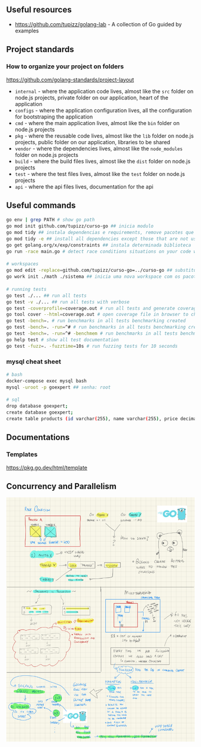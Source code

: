 ## Useful resources

- https://github.com/tupizz/golang-lab - A collection of Go guided by examples

## Project standards

### How to organize your project on folders
https://github.com/golang-standards/project-layout

- `internal` - where the application code lives, almost like the `src` folder on node.js projects, private folder on our application, heart of the application
- `configs` - where the application configuration lives, all the configuration for bootstraping the application
- `cmd` - where the main application lives, almost like the `bin` folder on node.js projects
- `pkg` - where the reusable code lives, almost like the `lib` folder on node.js projects, public folder on our application, libraries to be shared
- `vendor` - where the dependencies lives, almost like the `node_modules` folder on node.js projects
- `build` - where the build files lives, almost like the `dist` folder on node.js projects
- `test` - where the test files lives, almost like the `test` folder on node.js projects
- `api` - where the api files lives, documentation for the api

## Useful commands

````bash
go env | grep PATH # show go path
go mod init github.com/tupizz/curso-go ## inicia modulo
go mod tidy ## instala dependencias e requirements, remove pacotes que não estamos utilizandos
go mod tidy -e ## install all dependencies except those that are not used and found in the go.mod file
go get golang.org/x/exp/constraints ## instala determinada biblioteca
go run -race main.go # detect race conditions situations on your code while running

# workspaces
go mod edit -replace=github.com/tupizz/curso-go=../curso-go ## substitui o caminho do pacote
go work init ./math ./sistema ## inicia uma nova workspace com os pacotes math e sistema que enxergam um ao outro quando trabalhamos com pacotes locais

# running tests
go test ./... ## run all tests
go test -v ./... ## run all tests with verbose
go test -coverprofile=coverage.out # run all tests and generate coverage file
go tool cover --html=coverage.out # open coverage file in browser to check what is missing
go test -bench=. # run benchmarks in all tests benchmarking created
go test -bench=. -run=^# # run benchmarks in all tests benchmarking created and run only benchmarks that starts with 
go test -bench=. -run=^# -benchmem # run benchmarks in all tests benchmarking created and run only benchmarks that starts with and show memory allocation
go help test # show all test documentation
go test -fuzz=. -fuzztime=10s # run fuzzing tests for 10 seconds
````

### mysql cheat sheet

```bash
# bash 
docker-compose exec mysql bash
mysql -uroot -p goexpert ## senha: root

# sql
drop database goexpert;
create database goexpert;
create table products (id varchar(255), name varchar(255), price decimal(10,2), primary key (id))
```

## Documentations

### Templates
https://pkg.go.dev/html/template

## Concurrency and Parallelism
![Go threads concurrency](./go-threads-concurrency.jpg)

